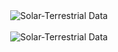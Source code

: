 <center>
    <img src="https://www.hamqsl.com/solarsystem.php" alt="Solar-Terrestrial Data">
</center>

<br>

<center>
    <img src="https://www.hamqsl.com/solarmuf.php" alt="Solar-Terrestrial Data">
</center>

